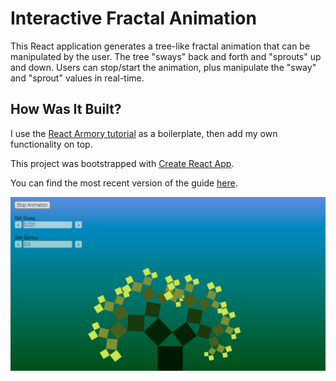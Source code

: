 # Interactive Fractal Animation
This React application generates a tree-like fractal animation that can be manipulated by the user. The tree "sways" back and forth and "sprouts" up and down. Users can stop/start the animation, plus manipulate the "sway" and "sprout" values in real-time.

## How Was It Built?
I use the [React Armory tutorial](https://reactarmory.com/guides/learn-react-by-itself/react-basics) as a boilerplate, then add my own functionality on top.

This project was bootstrapped with [Create React App](https://github.com/facebookincubator/create-react-app).

You can find the most recent version of the guide [here](https://github.com/facebookincubator/create-react-app/blob/master/packages/react-scripts/template/README.md).

![screenshot of the fractal animation](https://github.com/gvenezia/myWebsite/blob/master/images/fractalTree.png)
